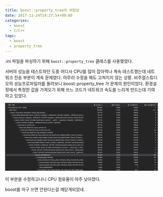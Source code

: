 ```yaml
---
title: boost::property_tree의 위험성
date: 2017-11-24T14:27:54+09:00
categories:
  - boost
  - C/C++
tags:
  - boost
  - property_tree
---
```

.ini 파일을 파싱하기 위해 `boost::property_tree` 클래스를 사용했었다.

서버의 성능을 테스트하던 도중 어디사 CPU를 많이 잡아먹나 계속 테스트했는데 네트워크 전송 부분이 계속 문제였다. 아무리 수정을 해도 고쳐지지 않는 상황. 비주얼스튜디오의 성능프로파일러를 돌려보니 boost::property_tree 가 문제의 원인이었다. 환경설정에서 특정한 값을 가져오기 위해 쓰느 코드가 네트워크 속도를 느리게 만드는데 기여하고 있었다.

![](/assets/images/boost-property-tree-error.png)

이 부분을 수정하고나니 CPU 점유율이 아주 낮아졌다.

boost를 마구 쓰면 안된다는걸 깨닫게되었네.
